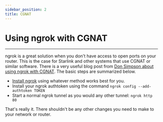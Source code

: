 ```yaml
---
sidebar_position: 2
title: CGNAT
---
```


# Using ngrok with CGNAT
------------

ngrok is a great solution when you don't have access to open ports on your router. This is the case for Starlink and other systems that use CGNAT or similar software. There is a very useful blog post from [Don Simpson about using ngrok with CGNAT](https://www.donaldsimpson.co.uk/207/0/30/using-ngrok-to-work-around-carrier-grade-nat-cgnat/). The basic steps are summarized below.

*   [Install ngrok](https://ngrok.com/download) using whatever method works best for you.
*   Install your ngrok authtoken using the command `ngrok config --add-authtoken TOKEN`
*   Start a normal ngrok tunnel as you would any other tunnel: `ngrok http 80`

That's really it. There shouldn't be any other changes you need to make to your network or router.
